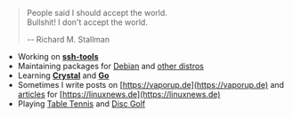 >People said I should accept the world.  
>Bullshit! I don't accept the world.  
> 
>-- Richard M. Stallman

- Working on **[ssh-tools](https://github.com/vaporup/ssh-tools)**
- Maintaining packages for [Debian](https://qa.debian.org/developer.php?email=sven.wick%40gmx.de) and [other distros](https://repology.org/maintainer/sven.wick%40gmx.de)
- Learning **[Crystal](https://crystal-lang.org)** and **[Go](https://go.dev)**
- Sometimes I write posts on [https://vaporup.de](https://vaporup.de) and [articles](https://github.com/vaporup/articles) for [https://linuxnews.de](https://linuxnews.de)
- Playing [Table Tennis](https://www.youtube.com/watch?v=s2JpLj6aXCI) and [Disc Golf](https://www.youtube.com/watch?v=kO3ZSkFt8Cw)

